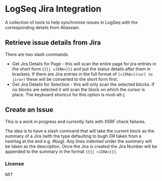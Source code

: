 # LogSeq Jira Integration
A collection of tools to help synchronise issues in LogSeq with the corresponding details from Atlassian.

## Retrieve issue details from Jira
There are two slash commands 
- Get Jira Details for Page - this will scan the entire page for jira entries in the short form `{{{j <JIRA>}}}` and put the status details after them in brackets.  If there are Jira entries in the full format of `[<JIRA>](<url to jira>)` these will be converted to the short form first.
- Get Jira Details for Selection - this will only scan the selected blocks.  If no blocks are selected it will scan the block on which the cursor is place.  The keyboard shortcut for this option is mod-alt-j.

## Create an Issue
This is a work in progress and currently fails with XSRF check failures.  

The idea is to have a slash command that will take the current block as the summary of a Jira (with the type defaulting to bugh OR taken from a hashtag at the end e.g. #bug). Any lines indented under the summary will be taken as the description.
Once the Jira is created the Jira Number will be appended to the summary in the format `{{{j <JIRA>}}}`.

### License
MIT
